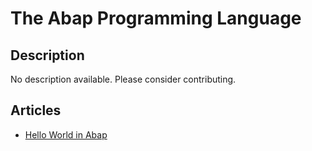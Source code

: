 # The Abap Programming Language

## Description

No description available. Please consider contributing.

## Articles

- [Hello World in Abap](https://sampleprograms.io/projects/hello-world/abap)